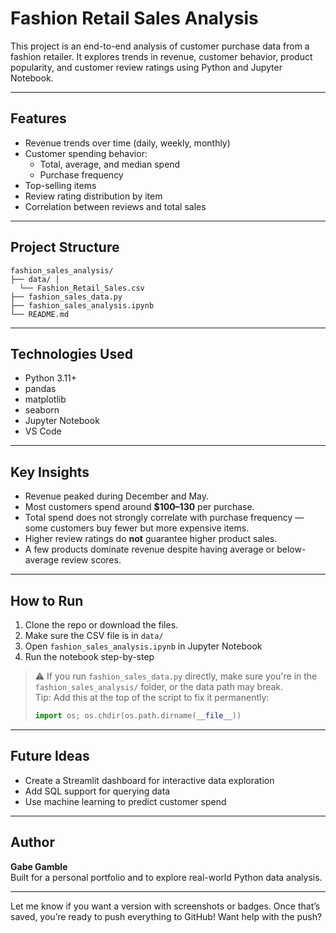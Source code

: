 # Fashion Retail Sales Analysis

This project is an end-to-end analysis of customer purchase data from a fashion retailer. It explores trends in revenue, customer behavior, product popularity, and customer review ratings using Python and Jupyter Notebook.

---

## Features

- Revenue trends over time (daily, weekly, monthly)
- Customer spending behavior:
  - Total, average, and median spend
  - Purchase frequency
- Top-selling items
- Review rating distribution by item
- Correlation between reviews and total sales

---

## Project Structure

```
fashion_sales_analysis/ 
├── data/ │ 
  └── Fashion_Retail_Sales.csv 
├── fashion_sales_data.py 
├── fashion_sales_analysis.ipynb 
└── README.md
```

---

## Technologies Used

- Python 3.11+
- pandas
- matplotlib
- seaborn
- Jupyter Notebook
- VS Code

---

## Key Insights

- Revenue peaked during December and May.
- Most customers spend around **$100–130** per purchase.
- Total spend does not strongly correlate with purchase frequency — some customers buy fewer but more expensive items.
- Higher review ratings do **not** guarantee higher product sales.
- A few products dominate revenue despite having average or below-average review scores.

---

## How to Run

1. Clone the repo or download the files.
2. Make sure the CSV file is in `data/`
3. Open `fashion_sales_analysis.ipynb` in Jupyter Notebook
4. Run the notebook step-by-step

> ⚠️ If you run `fashion_sales_data.py` directly, make sure you're in the `fashion_sales_analysis/` folder, or the data path may break.  
> Tip: Add this at the top of the script to fix it permanently:
> ```python
> import os; os.chdir(os.path.dirname(__file__))
> ```

---

## Future Ideas

- Create a Streamlit dashboard for interactive data exploration
- Add SQL support for querying data
- Use machine learning to predict customer spend

---

## Author

**Gabe Gamble**  
Built for a personal portfolio and to explore real-world Python data analysis.

---

Let me know if you want a version with screenshots or badges. Once that’s saved, you’re ready to push everything to GitHub! Want help with the push?
